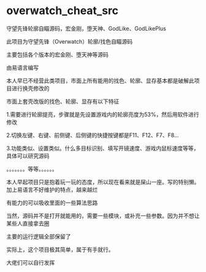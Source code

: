 # overwatch_cheat_src
守望先锋轮廓自瞄源码，宏金刚，堕天神、GodLike、GodLikePlus

此项目为守望先锋（Overwatch）轮廓/找色自瞄源码

主要包括各个版本的宏金刚、堕天神等源码

由易语言编写

本人早已不经营此类项目，市面上所有能用的找色、轮廓、显存基本都是破解此项目进行换壳修改的

市面上套壳改版的找色、轮廓、显存有以下特征

1.需要进行轮廓提亮，步骤就是先设置游戏内的轮廓亮度为53%，然后用软件进行修改

2.切换左键、右键、前侧键、后侧键的快捷按键都是F11、F12、F7、F8...

3.功能类似、设置类似。什么多目标识别、填写开镜速度、游戏内鼠标速度等等，具体可以研究源码

。。。。。。。等等。。。。。。

本人早起项目只是抱着玩一玩的态度，所以现在看来就是屎山一座。写的特别懒。加上易语言不好维护的特点，越来越烂

有能力的可以吸收里面的一些算法思路

当然，源码并不是打开就能用的，需要一些模块，或补充一些参数。因为并不想让某些人直接拿去圈

主要的运行逻辑全部保留了

实际上，这个项目极其简单，属于有手就行。

大佬们可以自行发挥


